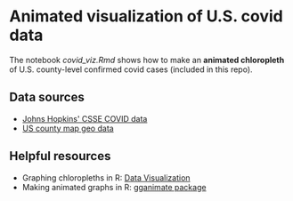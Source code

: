 # Animated visualization of U.S. covid data

The notebook *covid_viz.Rmd* shows how to make an **animated chloropleth** of U.S. county-level confirmed covid cases (included in this repo). 

## Data sources
- [Johns Hopkins' CSSE COVID data](https://github.com/CSSEGISandData/COVID-19) 
- [US county map geo data](https://github.com/kjhealy/us-county)

## Helpful resources
- Graphing chloropleths in R: [Data Visualization](https://socviz.co/maps.html)
- Making animated graphs in R: [gganimate package](https://gganimate.com/articles/gganimate.html)
